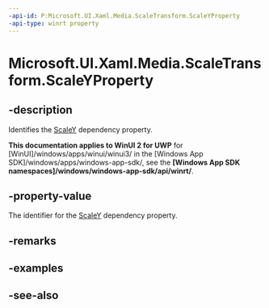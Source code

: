 ```yaml
---
-api-id: P:Microsoft.UI.Xaml.Media.ScaleTransform.ScaleYProperty
-api-type: winrt property
---
```


<!-- Property syntax
public Windows.UI.Xaml.DependencyProperty ScaleYProperty { get; }
-->

# Microsoft.UI.Xaml.Media.ScaleTransform.ScaleYProperty

## -description
Identifies the [ScaleY](scaletransform_scaley.md) dependency property.

**This documentation applies to WinUI 2 for UWP** for [WinUI]/windows/apps/winui/winui3/ in the [Windows App SDK]/windows/apps/windows-app-sdk/, see the **[Windows App SDK namespaces]/windows/windows-app-sdk/api/winrt/**.

## -property-value
The identifier for the [ScaleY](scaletransform_scaley.md) dependency property.

## -remarks

## -examples

## -see-also
